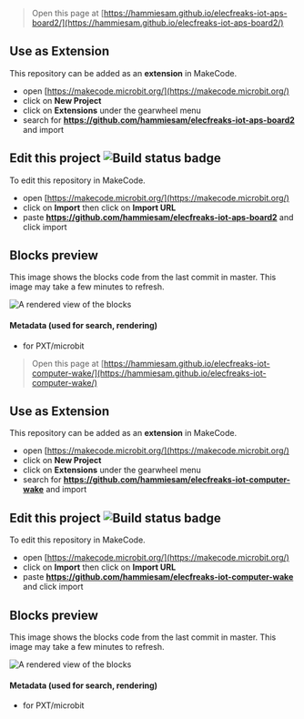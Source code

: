 
> Open this page at [https://hammiesam.github.io/elecfreaks-iot-aps-board2/](https://hammiesam.github.io/elecfreaks-iot-aps-board2/)

## Use as Extension

This repository can be added as an **extension** in MakeCode.

* open [https://makecode.microbit.org/](https://makecode.microbit.org/)
* click on **New Project**
* click on **Extensions** under the gearwheel menu
* search for **https://github.com/hammiesam/elecfreaks-iot-aps-board2** and import

## Edit this project ![Build status badge](https://github.com/hammiesam/elecfreaks-iot-aps-board2/workflows/MakeCode/badge.svg)

To edit this repository in MakeCode.

* open [https://makecode.microbit.org/](https://makecode.microbit.org/)
* click on **Import** then click on **Import URL**
* paste **https://github.com/hammiesam/elecfreaks-iot-aps-board2** and click import

## Blocks preview

This image shows the blocks code from the last commit in master.
This image may take a few minutes to refresh.

![A rendered view of the blocks](https://github.com/hammiesam/elecfreaks-iot-aps-board2/raw/master/.github/makecode/blocks.png)

#### Metadata (used for search, rendering)

* for PXT/microbit
<script src="https://makecode.com/gh-pages-embed.js"></script><script>makeCodeRender("{{ site.makecode.home_url }}", "{{ site.github.owner_name }}/{{ site.github.repository_name }}");</script>



> Open this page at [https://hammiesam.github.io/elecfreaks-iot-computer-wake/](https://hammiesam.github.io/elecfreaks-iot-computer-wake/)

## Use as Extension

This repository can be added as an **extension** in MakeCode.

* open [https://makecode.microbit.org/](https://makecode.microbit.org/)
* click on **New Project**
* click on **Extensions** under the gearwheel menu
* search for **https://github.com/hammiesam/elecfreaks-iot-computer-wake** and import

## Edit this project ![Build status badge](https://github.com/hammiesam/elecfreaks-iot-computer-wake/workflows/MakeCode/badge.svg)

To edit this repository in MakeCode.

* open [https://makecode.microbit.org/](https://makecode.microbit.org/)
* click on **Import** then click on **Import URL**
* paste **https://github.com/hammiesam/elecfreaks-iot-computer-wake** and click import

## Blocks preview

This image shows the blocks code from the last commit in master.
This image may take a few minutes to refresh.

![A rendered view of the blocks](https://github.com/hammiesam/elecfreaks-iot-computer-wake/raw/master/.github/makecode/blocks.png)

#### Metadata (used for search, rendering)

* for PXT/microbit
<script src="https://makecode.com/gh-pages-embed.js"></script><script>makeCodeRender("{{ site.makecode.home_url }}", "{{ site.github.owner_name }}/{{ site.github.repository_name }}");</script>
